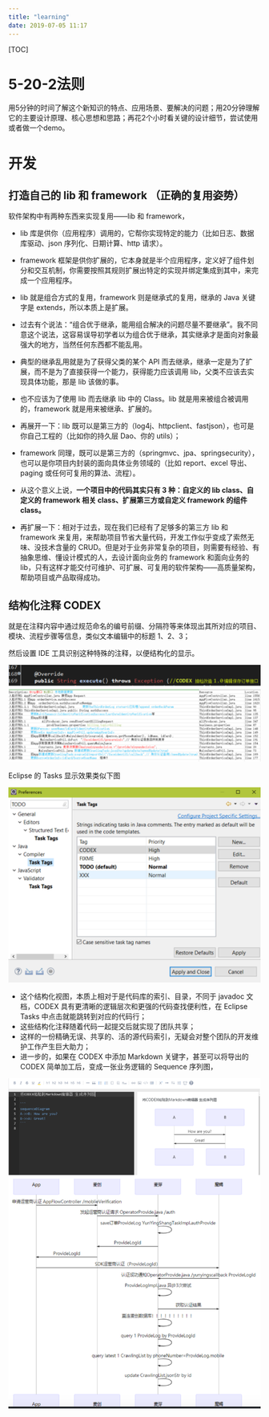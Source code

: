```yaml
---
title: "learning"
date: 2019-07-05 11:17
---
```

[TOC]



# 5-20-2法则

用5分钟的时间了解这个新知识的特点、应用场景、要解决的问题；用20分钟理解它的主要设计原理、核心思想和思路；再花2个小时看关键的设计细节，尝试使用或者做一个demo。





# 开发

## 打造自己的 lib 和 framework （正确的复用姿势）

软件架构中有两种东西来实现复用——lib 和 framework，

- lib 库是供你（应用程序）调用的，它帮你实现特定的能力（比如日志、数据库驱动、json 序列化、日期计算、http 请求）。

    

- framework 框架是供你扩展的，它本身就是半个应用程序，定义好了组件划分和交互机制，你需要按照其规则扩展出特定的实现并绑定集成到其中，来完成一个应用程序。

    

- lib 就是组合方式的复用，framework 则是继承式的复用，继承的 Java 关键字是 extends，所以本质上是扩展。

    

- 过去有个说法：“组合优于继承，能用组合解决的问题尽量不要继承”。我不同意这个说法，这容易误导初学者以为组合优于继承，其实继承才是面向对象最强大的地方，当然任何东西都不能乱用。

    

- 典型的继承乱用就是为了获得父类的某个 API 而去继承，继承一定是为了扩展，而不是为了直接获得一个能力，获得能力应该调用 lib，父类不应该去实现具体功能，那是 lib 该做的事。

    

- 也不应该为了使用 lib 而去继承 lib 中的 Class。lib 就是用来被组合被调用的，framework 就是用来被继承、扩展的。

    

- 再展开一下：lib 既可以是第三方的（log4j、httpclient、fastjson），也可是你自己工程的（比如你的持久层 Dao、你的 utils）；

    

- framework 同理，既可以是第三方的（springmvc、jpa、springsecurity），也可以是你项目内封装的面向具体业务领域的（比如 report、excel 导出、paging 或任何可复用的算法、流程）。

    

- 从这个意义上说，**一个项目中的代码其实只有 3 种：自定义的 lib class、自定义的 framework 相关 class、扩展第三方或自定义 framework 的组件 class。**

    

- 再扩展一下：相对于过去，现在我们已经有了足够多的第三方 lib 和 framework 来复用，来帮助项目节省大量代码，开发工作似乎变成了索然无味、没技术含量的 CRUD。但是对于业务非常复杂的项目，则需要有经验、有抽象思维、懂设计模式的人，去设计面向业务的 framework 和面向业务的 lib，只有这样才能交付可维护、可扩展、可复用的软件架构——高质量架构，帮助项目或产品取得成功。







## 结构化注释 CODEX	

就是在注释内容中通过规范命名的编号前缀、分隔符等来体现出其所对应的项目、模块、流程步骤等信息，类似文本编辑中的标题 1、2、3；

然后设置 IDE 工具识别这种特殊的注释，以便结构化的显示。

![image-20200214215913221](learning.assets/image-20200214215913221.png)



Eclipse 的 Tasks 显示效果类似下图

![image-20200214215755283](learning.assets/image-20200214215755283.png)



- 这个结构化视图，本质上相对于是代码库的索引、目录，不同于 javadoc 文档，CODEX 具有更清晰的逻辑层次和更强的代码查找便利性，在 Eclipse Tasks 中点击就能跳转到对应的代码行；
- 这些结构化注释随着代码一起提交后就实现了团队共享；
- 这样的一份精确无误、共享的、活的源代码索引，无疑会对整个团队的开发维护工作产生巨大助力；
- 进一步的，如果在 CODEX 中添加 Markdown 关键字，甚至可以将导出的 CODEX 简单加工后，变成一张业务逻辑的 Sequence 序列图，

![image-20200214215851435](learning.assets/image-20200214215851435.png)

